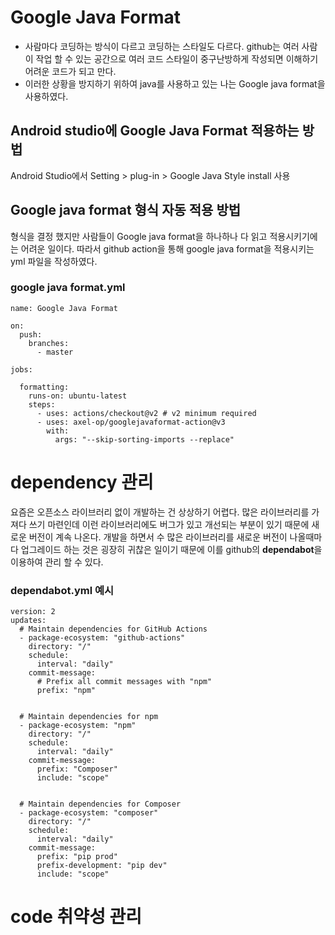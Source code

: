 # Google Java Format
- 사람마다 코딩하는 방식이 다르고 코딩하는 스타일도 다르다. github는 여러 사람이 작업 할 수 있는 공간으로 여러 코드 스타일이 중구난방하게 작성되면 이해하기 어려운 코드가 되고 만다.   
- 이러한 상황을 방지하기 위하여 java를 사용하고 있는 나는 Google java format을 사용하였다.
## Android studio에 Google Java Format 적용하는 방법   
Android Studio에서 Setting > plug-in > Google Java Style install 사용
## Google java format 형식 자동 적용 방법   
형식을 결정 했지만 사람들이 Google java format을 하나하나 다 읽고 적용시키기에는 어려운 일이다. 따라서 github action을 통해 google java format을 적용시키는 yml 파일을 작성하였다.

### google java format.yml
```
name: Google Java Format

on:
  push:
    branches:
      - master

jobs:

  formatting:
    runs-on: ubuntu-latest
    steps:
      - uses: actions/checkout@v2 # v2 minimum required
      - uses: axel-op/googlejavaformat-action@v3
        with:
          args: "--skip-sorting-imports --replace"
```
# dependency 관리
요즘은 오픈소스 라이브러리 없이 개발하는 건 상상하기 어렵다. 많은 라이브러리를 가져다 쓰기 마련인데 이런 라이브러리에도 버그가 있고 개선되는 부분이 있기 때문에 새로운 버전이 계속 나온다. 개발을 하면서 수 많은 라이브러리를 새로운 버전이 나올때마다 업그레이드 하는 것은 굉장히 귀찮은 일이기 때문에 이를 github의 **dependabot**을 이용하여 관리 할 수 있다.

### dependabot.yml 예시   
```
version: 2
updates:
  # Maintain dependencies for GitHub Actions
  - package-ecosystem: "github-actions"
    directory: "/"
    schedule:
      interval: "daily"
    commit-message:
      # Prefix all commit messages with "npm"
      prefix: "npm"


  # Maintain dependencies for npm
  - package-ecosystem: "npm"
    directory: "/"
    schedule:
      interval: "daily"
    commit-message:
      prefix: "Composer"
      include: "scope"


  # Maintain dependencies for Composer
  - package-ecosystem: "composer"
    directory: "/"
    schedule:
      interval: "daily"
    commit-message:
      prefix: "pip prod"
      prefix-development: "pip dev"
      include: "scope"
```
# code 취약성 관리
